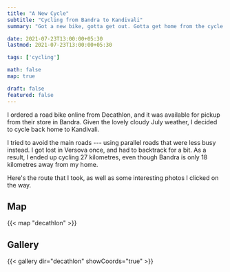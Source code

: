 ```yaml
---
title: "A New Cycle"
subtitle: "Cycling from Bandra to Kandivali"
summary: "Got a new bike, gotta get out. Gotta get home from the cycle store."

date: 2021-07-23T13:00:00+05:30
lastmod: 2021-07-23T13:00:00+05:30

tags: ['cycling']

math: false
map: true

draft: false
featured: false
---
```


I ordered a road bike online from Decathlon, and it was available for pickup from their store in Bandra. Given the lovely cloudy July weather, I decided to cycle back home to Kandivali.

I tried to avoid the main roads --- using parallel roads that were less busy instead. I got lost in Versova once, and had to backtrack for a bit. 
As a result, I ended up cycling 27 kilometres, even though Bandra is only 18 kilometres away from my home.

Here's the route that I took, as well as some interesting photos I clicked on the way. 

## Map 

{{< map "decathlon" >}}

## Gallery

{{< gallery dir="decathlon" showCoords="true" >}}
